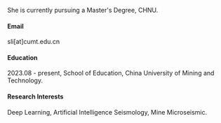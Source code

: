 
She is currently pursuing a Master's Degree, CHNU.

#### Email
sli[at]cumt.edu.cn

#### Education
2023.08 - present, School of Education, China University of Mining and Technology.

#### Research Interests
Deep Learning, Artificial Intelligence Seismology, Mine Microseismic.
